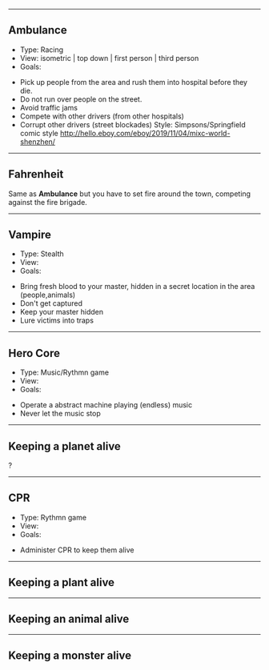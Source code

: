 
---

## Ambulance

* Type: Racing
* View: isometric | top down | first person | third person
* Goals:
 - Pick up people from the area and rush them into hospital before they die.
 - Do not run over people on the street.
 - Avoid traffic jams
 - Compete with other drivers (from other hospitals)
 - Corrupt other drivers (street blockades)
Style: Simpsons/Springfield comic style http://hello.eboy.com/eboy/2019/11/04/mixc-world-shenzhen/

---

## Fahrenheit

Same as **Ambulance** but you have to set fire around the town, competing against the fire brigade.

---

## Vampire

* Type: Stealth
* View: 
* Goals:
 - Bring fresh blood to your master, hidden in a secret location in the area (people,animals)
 - Don't get captured
 - Keep your master hidden
 - Lure victims into traps

---

## Hero Core

* Type: Music/Rythmn game
* View: 
* Goals:
 - Operate a abstract machine playing (endless) music
 - Never let the music stop

---

## Keeping a planet alive

?

---

## CPR

* Type: Rythmn game
* View: 
* Goals:
 - Administer CPR to keep them alive
 
 ---

## Keeping a plant alive

---

## Keeping an animal alive

---

## Keeping a monster alive

